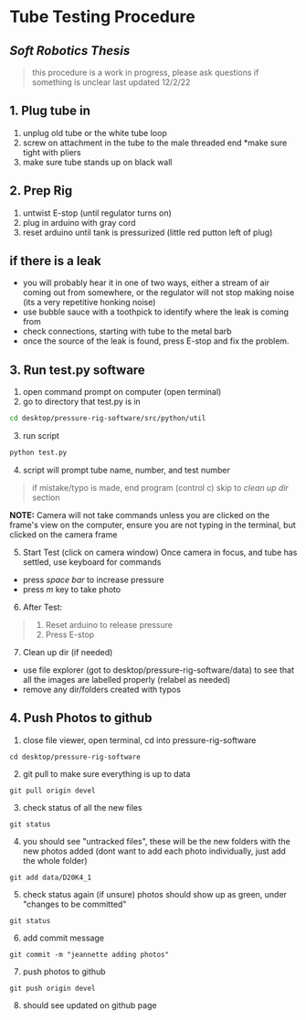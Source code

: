 # Tube Testing Procedure
## _Soft Robotics Thesis_

> this procedure is a work in progress, 
> please ask questions if something is unclear
> last updated 12/2/22

## 1. Plug tube in

1. unplug old tube or the white tube loop
2. screw on attachment in the tube to the male threaded end
*make sure tight with pliers
4. make sure tube stands up on black wall

## 2. Prep Rig

1. untwist E-stop (until regulator turns on)
2. plug in arduino with gray cord
3. reset arduino until tank is pressurized (little red putton left of plug)

## if there is a leak
- you will probably hear it in one of two ways, either a stream of air coming out from somewhere, or the regulator will not stop making noise (its a very repetitive honking noise)
- use bubble sauce with a toothpick to identify where the leak is coming from
- check connections, starting with tube to the metal barb
- once the source of the leak is found, press E-stop and fix the problem. 

## 3. Run test.py software

1. open command prompt on computer (open terminal)
2. go to directory that test.py is in
``` sh
cd desktop/pressure-rig-software/src/python/util
```
3. run script 
``` sh
python test.py
```
4. script will prompt tube name, number, and test number
> if mistake/typo is made, 
> end program (control c)
> skip to _clean up dir_ section

**NOTE:**
Camera will not take commands unless you are clicked on the frame's view on the computer, ensure you are not typing in the terminal, but clicked on the camera frame

5. Start Test (click on camera window)
Once camera in focus, and tube has settled, use keyboard for commands
- press _space bar_ to increase pressure
- press _m_ key to take photo

6. After Test: 
> 1. Reset arduino to release pressure
> 2. Press E-stop

7. Clean up dir (if needed)
- use file explorer (got to desktop/pressure-rig-software/data) to see that all the images are labelled properly (relabel as needed)
- remove any dir/folders created with typos

## 4. Push Photos to github
1. close file viewer, open terminal, cd into pressure-rig-software
```
cd desktop/pressure-rig-software
```
2. git pull to make sure everything is up to data
```
git pull origin devel
```
3. check status of all the new files
```
git status
```
4. you should see "untracked files", these will be the new folders with the new photos added (dont want to add each photo individually, just add the whole folder)
```
git add data/D20K4_1 
```
5. check status again (if unsure) 
photos should show up as green, under "changes to be committed"
```
git status
```
6. add commit message 
```
git commit -m "jeannette adding photos"
```
7. push photos to github
```
git push origin devel
```
8. should see updated on github page
